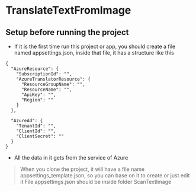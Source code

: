 # TranslateTextFromImage

## Setup before running the project
- If it is the first time run this project or app, you should create a file named appsettings.json, inside that file, it has a structure like this
```
{
  "AzureResource": {
    "SubscriptionId": "",
    "AzureTranslatorResource": {
      "ResourceGroupName": "",
      "ResourceName": "",
      "ApiKey": "",
      "Region": ""
    }
  },

  "AzureAd": {
    "TenantId": "",
    "ClientId": "",
    "ClientSecret": ""
  }
}
```
- All the data in it gets from the service of Azure
> When you clone the project, it will have a file name appsettings_template.json, so you can base on it to create or just edit it
> File appsettings.json should be inside folder ScanTextImage

